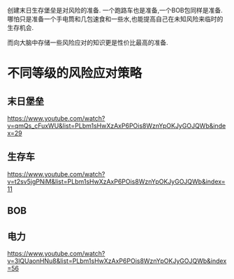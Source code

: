创建末日生存堡垒是对风险的准备. 一个跑路车也是准备,一个BOB包同样是准备. 哪怕只是准备一个手电筒和几包速食和一些水,也能提高自己在未知风险来临时的生存机会.

而向大脑中存储一些风险应对的知识更是性价比最高的准备.

# 不同等级的风险应对策略

## 末日堡垒
https://www.youtube.com/watch?v=qmQs_cFuxWU&list=PLbm1sHwXzAxP6POis8WznYpOKJyGOJQWb&index=29


## 生存车
https://www.youtube.com/watch?v=t2sv5jgPNiM&list=PLbm1sHwXzAxP6POis8WznYpOKJyGOJQWb&index=11


## BOB



## 电力
https://www.youtube.com/watch?v=3lQUaonHNu8&list=PLbm1sHwXzAxP6POis8WznYpOKJyGOJQWb&index=56
